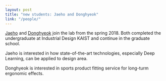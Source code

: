 ```yaml
---
layout: post
title: "new students: Jaeho and Donghyeok"
link: "/people/"
---
```

[Jaeho](/people/#jaeho) and [Donghyeok](/people/#donghyeok) join the lab from the spring 2018. Both completed the undergraduate at Industrial Design KAIST and continue in the graduate school.

Jaeho is interested in how state-of-the-art technologies, especially Deep Learning, can be applied to design area.

Donghyeok is interested in sports product fitting service for long-turm ergonomic effects.